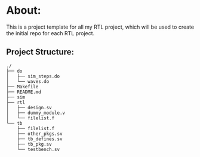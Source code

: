 # About:
This is a project template for all my RTL project, which will be used to create the initial repo for each RTL project. 

## Project Structure: 
    ./
    ├── do
    │   ├── sim_steps.do
    │   └── waves.do
    ├── Makefile
    ├── README.md
    ├── sim
    ├── rtl
    │   ├── design.sv
    │   ├── dummy_module.v
    │   └── filelist.f
    └── tb
        ├── filelist.f
        ├── other_pkgs.sv
        ├── tb_defines.sv
        ├── tb_pkg.sv
        └── testbench.sv


